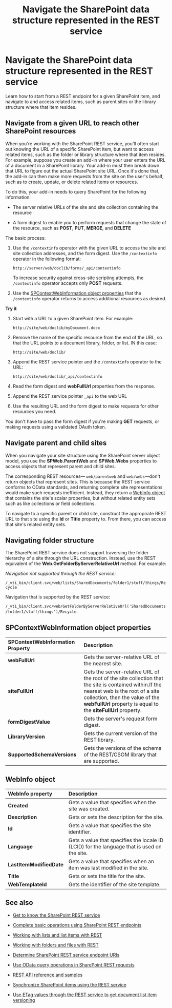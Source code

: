 ﻿---
title: Navigate the SharePoint data structure represented in the REST service
ms.date: 09/25/2017
ms.prod: sharepoint
---


# Navigate the SharePoint data structure represented in the REST service
Learn how to start from a REST endpoint for a given SharePoint item, and navigate to and access related items, such as parent sites or the library structure where that item resides. 
 

 


## Navigate from a given URL to reach other SharePoint resources

When you're working with the SharePoint REST service, you'll often start out knowing the URL of a specific SharePoint item, but want to access related items, such as the folder or library structure where that item resides. For example, suppose you create an add-in where your user enters the URL of a document in a SharePoint library. Your add-in must then break down that URL to figure out the actual SharePoint site URL. Once it's done that, the add-in can then make more requests from the site on the user's behalf, such as to create, update, or delete related items or resources. 
 

 
To do this, your add-in needs to query SharePoint for the following information:
 

 

- The server relative URLs of the site and site collection containing the resource
    
 
- A form digest to enable you to perform requests that change the state of the resource, such as  **POST**,  **PUT**,  **MERGE**, and  **DELETE**
    
 
The basic process:
 

 

1. Use the  `/contextinfo` operator with the given URL to access the site and site collection addresses, and the form digest. Use the `/contextinfo` operator in the following format:
    
     `http://server/web/doclib/forms/_api/contextinfo`
    
    To increase security against cross-site scripting attempts, the  `/contextinfo` operator accepts only **POST** requests.
    
 
2. Use the  [SPContextWebInformation object properties](#bk_props) that the `/contextinfo` operator returns to access additional resources as desired.
    
 
 **Try it**
 

 

1. Start with a URL to a given SharePoint item. For example:
    
     `http://site/web/doclib/myDocument.docx`
    
 
2. Remove the name of the specific resource from the end of the URL, so that the URL points to a document library, folder, or list. IN this case:
    
     `http://site/web/doclib/`
    
 
3. Append the REST service pointer and the  `/contextinfo` operator to the URL:
    
     `http://site/web/doclib/_api/contextinfo`
    
 
4. Read the form digest and  **webFullUrl** properties from the response.
    
 
5. Append the REST service pointer  `_api` to the web URL
    
 
6. Use the resulting URL and the form digest to make requests for other resources you need.
    
 
You don't have to pass the form digest if you're making  **GET** requests, or making requests using a validated OAuth token.
 

 

## Navigate parent and child sites
<a name="bk_sites"> </a>

When you navigate your site structure using the SharePoint server object model, you use the  **SPWeb.ParentWeb** and **SPWeb.Webs** properties to access objects that represent parent and child sites.
 

 
The corresponding REST resources— `web/parentweb` and `web/webs`—don't return objects that represent sites. This is because the REST service conforms to OData standards, and returning complete site representations would make such requests inefficient. Instead, they return a  [WebInfo object ](#bk_webinfo) that contains the site's scalar properties, but without related entity sets such as like collections or field collections.
 

 
To navigate to a specific parent or child site, construct the appropriate REST URL to that site using the  **Id** or **Title** property to. From there, you can access that site's related entity sets.
 

 

## Navigating folder structure
<a name="bk_folders"> </a>

The SharePoint REST service does not support traversing the folder hierarchy of a site through the URL construction. Instead, use the REST equivalent of the  **Web.GetFolderByServerRelativeUrl** method. For example:
 

 
 *Navigation not supported through the REST service:* 
 

 
 `/_vti_bin/client.svc/web/lists/SharedDocuments/folder1/stuff/things/Recycle`
 

 
Navigation that is supported by the REST service: 
 

 
 `/_vti_bin/client.svc/web/GetFolderByServerRelativeUrl('SharedDocuments/folder1/stuff/things')/Recycle`.
 

 

## SPContextWebInformation object properties
<a name="bk_props"> </a>



|**SPContextWebInformation Property**|**Description**|
|:-----|:-----|
|**webFullUrl**|Gets the server-relative URL of the nearest site.|
|**siteFullUrl**|Gets the server-relative URL of the root of the site collection that the site is contained within.If the nearest web is the root of a site collection, then the value of the  **webFullUrl** property is equal to the **siteFullUrl** property.|
|**formDigestValue**|Gets the server's request form digest.|
|**LibraryVersion**|Gets the current version of the REST library.|
|**SupportedSchemaVersions**|Gets the versions of the schema of the REST/CSOM library that are supported.|

## WebInfo object
<a name="bk_webinfo"> </a>



|**WebInfo property**|**Description**|
|:-----|:-----|
|**Created**|Gets a value that specifies when the site was created.|
|**Description**|Gets or sets the description for the site.|
|**Id**|Gets a value that specifies the site identifier.|
|**Language**|Gets a value that specifies the locale ID (LCID) for the language that is used on the site.|
|**LastItemModifiedDate**|Gets a value that specifies when an item was last modified in the site.|
|**Title**|Gets or sets the title for the site.|
|**WebTemplateId**|Gets the identifier of the site template.|

## See also
<a name="bk_addresources"> </a>

- [Get to know the SharePoint REST service](get-to-know-the-sharepoint-rest-service.md)
    
 
-  [Complete basic operations using SharePoint REST endpoints](complete-basic-operations-using-sharepoint-rest-endpoints.md)
    
 
-  [Working with lists and list items with REST](working-with-lists-and-list-items-with-rest.md)
    
 
-  [Working with folders and files with REST](working-with-folders-and-files-with-rest.md)
    
 
-  [Determine SharePoint REST service endpoint URIs](determine-sharepoint-rest-service-endpoint-uris.md)
    
 
-  [Use OData query operations in SharePoint REST requests](use-odata-query-operations-in-sharepoint-rest-requests.md)
    
 
-  [REST API reference and samples](http://msdn.microsoft.com/library/rest-api-reference-and-samples%28Office.15%29.aspx)
    
 
-  [Synchronize SharePoint items using the REST service](synchronize-sharepoint-items-using-the-rest-service.md)
    
 
-  [Use ETag values through the REST service to get document list item versioning](http://msdn.microsoft.com/library/5f7e0579-46b7-44ab-b3b4-cdbc622dcd98%28Office.15%29.aspx)
    
 

 

 

